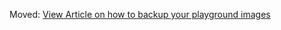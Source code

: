 <script>
  window.location.href = 'https://akingdom.github.io/articles/playground-housekeeping';
</script>
Moved: [View Article on how to backup your playground images](https://akingdom.github.io/articles/playground-housekeeping)
